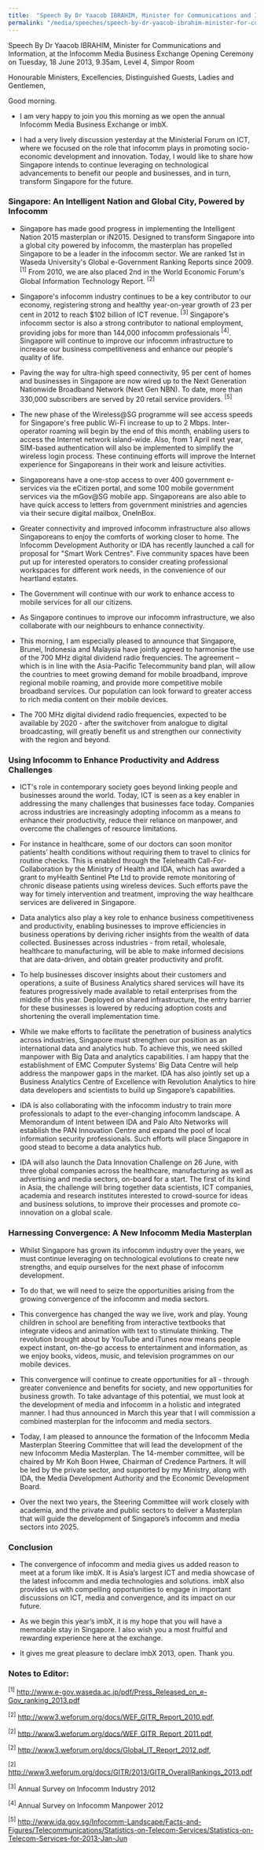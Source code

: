 ```yaml
---
title:  "Speech By Dr Yaacob IBRAHIM, Minister for Communications and Information, at the Infocomm Media Business Exchange Opening Ceremony"
permalink: "/media/speeches/speech-by-dr-yaacob-ibrahim-minister-for-communications-and-information-at-the-infocomm-media-business-exchange-opening-ceremony"
---
```


Speech By Dr Yaacob IBRAHIM, Minister for Communications and Information, at the Infocomm Media Business Exchange Opening Ceremony on Tuesday, 18 June 2013, 9.35am, Level 4, Simpor Room

Honourable Ministers,
Excellencies,
Distinguished Guests,
Ladies and Gentlemen,

Good morning.

* I am very happy to join you this morning as we open the annual Infocomm Media Business Exchange or imbX.

* I had a very lively discussion yesterday at the Ministerial Forum on ICT, where we focused on the role that infocomm plays in promoting socio-economic development and innovation. Today, I would like to share how Singapore intends to continue leveraging on technological advancements to benefit our people and businesses, and in turn, transform Singapore for the future.

### **Singapore: An Intelligent Nation and Global City, Powered by Infocomm**
* Singapore has made good progress in implementing the Intelligent Nation 2015 masterplan or iN2015. Designed to transform Singapore into a global city powered by infocomm, the masterplan has propelled Singapore to be a leader in the infocomm sector. We are ranked 1st in Waseda University's Global e-Government Ranking Reports since 2009. <sup>[1]</sup> From 2010, we are also placed 2nd in the World Economic Forum's Global Information Technology Report. <sup>[2]</sup>

* Singapore's infocomm industry continues to be a key contributor to our economy, registering strong and healthy year-on-year growth of 23 per cent in 2012 to reach $102 billion of ICT revenue. <sup>[3]</sup> Singapore's infocomm sector is also a strong contributor to national employment, providing jobs for more than 144,000 infocomm professionals <sup>[4]</sup>. Singapore will continue to improve our infocomm infrastructure to increase our business competitiveness and enhance our people's quality of life.

* Paving the way for ultra-high speed connectivity, 95 per cent of homes and businesses in Singapore are now wired up to the Next Generation Nationwide Broadband Network (Next Gen NBN). To date, more than 330,000 subscribers are served by 20 retail service providers. <sup>[5]</sup>

* The new phase of the Wireless@SG programme will see access speeds for Singapore's free public Wi-Fi increase to up to 2 Mbps. Inter-operator roaming will begin by the end of this month, enabling users to access the Internet network island-wide. Also, from 1 April next year, SIM-based authentication will also be implemented to simplify the wireless login process. These continuing efforts will improve the Internet experience for Singaporeans in their work and leisure activities.

* Singaporeans have a one-stop access to over 400 government e-services via the eCitizen portal, and some 100 mobile government services via the mGov@SG mobile app. Singaporeans are also able to have quick access to letters from government ministries and agencies via their secure digital mailbox, OneInBox.

* Greater connectivity and improved infocomm infrastructure also allows Singaporeans to enjoy the comforts of working closer to home. The Infocomm Development Authority or IDA has recently launched a call for proposal for "Smart Work Centres". Five community spaces have been put up for interested operators to consider creating professional workspaces for different work needs, in the convenience of our heartland estates.

* The Government will continue with our work to enhance access to mobile services for all our citizens.

* As Singapore continues to improve our infocomm infrastructure, we also collaborate with our neighbours to enhance connectivity.

* This morning, I am especially pleased to announce that Singapore, Brunei, Indonesia and Malaysia have jointly agreed to harmonise the use of the 700 MHz digital dividend radio frequencies. The agreement – which is in line with the Asia-Pacific Telecommunity band plan, will allow the countries to meet growing demand for mobile broadband, improve regional mobile roaming, and provide more competitive mobile broadband services. Our population can look forward to greater access to rich media content on their mobile devices.

* The 700 MHz digital dividend radio frequencies, expected to be available by 2020 - after the switchover from analogue to digital broadcasting, will greatly benefit us and strengthen our connectivity with the region and beyond.

### **Using Infocomm to Enhance Productivity and Address Challenges**
* ICT's role in contemporary society goes beyond linking people and businesses around the world. Today, ICT is seen as a key enabler in addressing the many challenges that businesses face today. Companies across industries are increasingly adopting infocomm as a means to enhance their productivity, reduce their reliance on manpower, and overcome the challenges of resource limitations.

* For instance in healthcare, some of our doctors can soon monitor patients’ health conditions without requiring them to travel to clinics for routine checks.  This is enabled through the Telehealth Call-For-Collaboration by the Ministry of Health and IDA, which has awarded a grant to myHealth Sentinel Pte Ltd to provide remote monitoring of chronic disease patients using wireless devices. Such efforts pave the way for timely intervention and treatment, improving the way healthcare services are delivered in Singapore.

* Data analytics also play a key role to enhance business competitiveness and productivity, enabling businesses to improve efficiencies in business operations by deriving richer insights from the wealth of data collected. Businesses across industries - from retail, wholesale, healthcare to manufacturing, will be able to make informed decisions that are data-driven, and obtain greater productivity and profit.

* To help businesses discover insights about their customers and operations, a suite of Business Analytics shared services will have its features progressively made available to retail enterprises from the middle of this year. Deployed on shared infrastructure, the entry barrier for these businesses is lowered by reducing adoption costs and shortening the overall implementation time.

* While we make efforts to facilitate the penetration of business analytics across industries, Singapore must strengthen our position as an international data and analytics hub. To achieve this, we need skilled manpower with Big Data and analytics capabilities. I am happy that the establishment of EMC Computer Systems’ Big Data Centre will help address the manpower gaps in the market. IDA has also jointly set up a Business Analytics Centre of Excellence with Revolution Analytics to hire data developers and scientists to build up Singapore’s capabilities.

* IDA is also collaborating with the infocomm industry to train more professionals to adapt to the ever-changing infocomm landscape. A Memorandum of Intent between IDA and Palo Alto Networks will establish the PAN Innovation Centre and expand the pool of local information security professionals. Such efforts will place Singapore in good stead to become a data analytics hub.

* IDA will also launch the Data Innovation Challenge on 26 June, with three global companies across the healthcare, manufacturing as well as advertising and media sectors, on-board for a start. The first of its kind in Asia, the challenge will bring together data scientists, ICT companies, academia and research institutes interested to crowd-source for ideas and business solutions, to improve their processes and promote co-innovation on a global scale.

### **Harnessing Convergence: A New Infocomm Media Masterplan**
* Whilst Singapore has grown its infocomm industry over the years, we must continue leveraging on technological evolutions to create new strengths, and equip ourselves for the next phase of infocomm development.

* To do that, we will need to seize the opportunities arising from the growing convergence of the infocomm and media sectors.

* This convergence has changed the way we live, work and play. Young children in school are benefiting from interactive textbooks that integrate videos and animation with text to stimulate thinking. The revolution brought about by YouTube and iTunes now means people expect instant, on-the-go access to entertainment and information, as we enjoy books, videos, music, and television programmes on our mobile devices.

* This convergence will continue to create opportunities for all - through greater convenience and benefits for society, and new opportunities for business growth. To take advantage of this potential, we must look at the development of media and infocomm in a holistic and integrated manner. I had thus announced in March this year that I will commission a combined masterplan for the infocomm and media sectors.

* Today, I am pleased to announce the formation of the Infocomm Media Masterplan Steering Committee that will lead the development of the new Infocomm Media Masterplan. The 14-member committee, will be chaired by Mr Koh Boon Hwee, Chairman of Credence Partners. It will be led by the private sector, and supported by my Ministry, along with IDA, the Media Development Authority and the Economic Development Board.

* Over the next two years, the Steering Committee will work closely with academia, and the private and public sectors to deliver a Masterplan that will guide the development of Singapore’s infocomm and media sectors into 2025.

### **Conclusion**
* The convergence of infocomm and media gives us added reason to meet at a forum like imbX. It is Asia’s largest ICT and media showcase of the latest infocomm and media technologies and solutions. imbX also provides us with compelling opportunities to engage in important discussions on ICT, media and convergence, and its impact on our future.

* As we begin this year’s imbX, it is my hope that you will have a memorable stay in Singapore. I also wish you a most fruitful and rewarding experience here at the exchange.

* It gives me great pleasure to declare imbX 2013, open. Thank you.

### **Notes to Editor:**
<sup>[1]</sup> <http://www.e-gov.waseda.ac.jp/pdf/Press_Released_on_e-Gov_ranking_2013.pdf>

<sup>[2]</sup> <http://www3.weforum.org/docs/WEF_GITR_Report_2010.pdf>,

<sup>[2]</sup> <http://www3.weforum.org/docs/WEF_GITR_Report_2011.pdf>,

<sup>[2]</sup> <http://www3.weforum.org/docs/Global_IT_Report_2012.pdf>,

<sup>[2]</sup> <http://www3.weforum.org/docs/GITR/2013/GITR_OverallRankings_2013.pdf>

<sup>[3]</sup> Annual Survey on Infocomm Industry 2012

<sup>[4]</sup> Annual Survey on Infocomm Manpower 2012

<sup>[5]</sup> <http://www.ida.gov.sg/Infocomm-Landscape/Facts-and-Figures/Telecommunications/Statistics-on-Telecom-Services/Statistics-on-Telecom-Services-for-2013-Jan-Jun>
